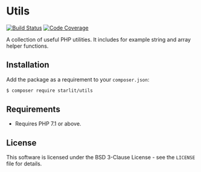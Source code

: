 # Utils

[![Build Status](https://travis-ci.org/starweb/starlit-utils.svg?branch=master)](https://travis-ci.org/starweb/starlit-utils)
[![Code Coverage](https://scrutinizer-ci.com/g/starweb/starlit-utils/badges/coverage.png?b=master)](https://scrutinizer-ci.com/g/starweb/starlit-utils/?branch=master)

A collection of useful PHP utilities. It includes for example string and array helper functions.

## Installation
Add the package as a requirement to your `composer.json`:
```bash
$ composer require starlit/utils
```

## Requirements
- Requires PHP 7.1 or above.

## License
This software is licensed under the BSD 3-Clause License - see the `LICENSE` file for details.

